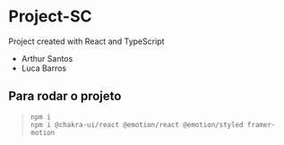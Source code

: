 # Project-SC
Project created with React and TypeScript

- Arthur Santos
- Luca Barros

## Para rodar o projeto
> ```npm i``` <br>
> ```npm i @chakra-ui/react @emotion/react @emotion/styled framer-motion```
